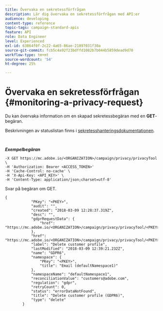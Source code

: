 ```yaml
---
title: Övervaka en sekretessförfrågan
description: Lär dig övervaka en sekretessförfrågan med API:er
audience: developing
content-type: reference
topic-tags: campaign-standard-apis
feature: API
role: Data Engineer
level: Experienced
exl-id: 63864f0f-2c22-4a65-86ae-21897031f30a
source-git-commit: fcb5c4a92f23bdffd1082b7b044b5859dead9d70
workflow-type: tm+mt
source-wordcount: '54'
ht-degree: 25%

---
```


# Övervaka en sekretessförfrågan {#monitoring-a-privacy-request}

Du kan övervaka information om en skapad sekretessbegäran med en **GET**-begäran.

Beskrivningen av statuslistan finns i [sekretesshanteringsdokumentationen](https://helpx.adobe.com/se/campaign/kb/acs-privacy.html#ManagingPrivacyRequests).

<br/>

***Exempelbegäran***

```
-X GET https://mc.adobe.io/<ORGANIZATION>/campaign/privacy/privacyTool \
-H 'Authorization: Bearer <ACCESS_TOKEN>'
-H 'Cache-Control: no-cache' \
-H 'X-Api-Key: <API_KEY>' \
-H 'Content-Type: application/json;charset=utf-8'
```

Svar på begäran om GET.

```
{
            "PKey": "<PKEY>",
            "audit": "",
            "created": "2018-03-09 12:28:37.319Z",
            "desc": "",
            "gdprRequestData": {
                "href": "https://mc.adobe.io/<ORGANIZATION>/campaign/privacy/privacyTool/<PKEY>/gdprRequestData/"
            },
            "href": "https://mc.adobe.io/<ORGANIZATION>/campaign/privacy/privacyTool/<PKEY>",
            "label": "Delete customer profile",
            "lastModified": "2018-03-09 12:39:21.232Z",
            "name": "GDPR6",
            "namespace": {
                "PKey": "<PKEY>",
                "title": "Email (defaultNamespace1)"
            },
            "namespaceName": "defaultNamespace1",
            "reconciliationValue": "customers@adobe.com",
            "regulation": "gdpr",
            "retryCount": 0,
            "status": "errorDataNotFound",
            "title": "Delete customer profile (GDPR6)",
            "type": "delete"
        }
```
